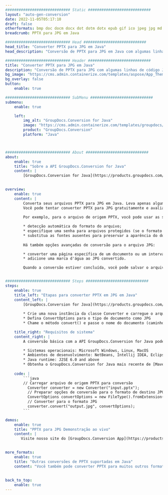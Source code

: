 ```yaml
---
############################# Static ############################
layout: "auto-gen-conversion"
date: 2022-11-05T05:17:10
draft: false
otherformats: bmp doc docm docx dot dotm dotx epub gif ico jpeg jpg md odt ott pdf png psd rtf tex tif tiff txt xps
breadcrumb: PPTX para JPG em Java

############################# Head ############################
head_title: "Converter PPTX para JPG em Java"
head_description: "Conversão de PPTX para JPG em Java com algumas linhas de código. Converta mais de 160 formatos de arquivo usando a API de conversão de documentos do GroupDocs para Java"

############################# Header ############################
title: "Converter PPTX para JPG em Java"
description: "Conversão de PPTX para JPG com algumas linhas de código Java"
bg_image: "https://cms.admin.containerize.com/templates/aspose/App_Themes/V3/images/bg/header1.png"
bg_overlay: false
button:
    enable: true

############################# SubMenu ############################
submenu:
    enable: true

    left:
        img_alt: "GroupDocs.Conversion for Java"
        image: "https://cms.admin.containerize.com/templates/groupdocs/images/product-logos/90x90-noborder/groupdocs-conversion-java.png"
        product: "GroupDocs.Conversion"
        platform: "Java"



############################# About ############################
about:
    enable: true
    title: "Sobre a API GroupDocs.Conversion for Java"
    content: |
        [GroupDocs.Conversion for Java](https://products.groupdocs.com/conversion/java/) é uma API avançada de conversão de formato de arquivo para conversão entre formatos populares de imagem e documento, como Microsoft Office, OpenDocument, PDF, HTML, e-mail, CAD. e muito mais com apenas algumas linhas de código. A API nativa detecta automaticamente os formatos dos documentos originais e oferece muitas opções para personalizar os documentos convertidos. Juntamente com a função de extrair informações de um documento, ele também suporta o armazenamento em cache dos resultados da conversão para o disco local por padrão. No entanto, qualquer tipo de armazenamento em cache pode ser suportado pela implementação das interfaces apropriadas - Amazon S3, Dropbox, Google Drive, Windows Azure, Reddis ou quaisquer outras.
    

overview:
    enable: true
    content: |
        Converta seus arquivos PPTX para JPG em Java. Leva apenas algumas linhas de código Java em qualquer plataforma de sua escolha, como Windows, Linux, macOS.
        Você pode tentar converter PPTX para JPG gratuitamente e avaliar a qualidade dos resultados da conversão. Junto com scripts de conversão de arquivo simples, você pode tentar opções mais sofisticadas para carregar o arquivo de origem PPTX e armazenar a saída JPG. 
        
        Por exemplo, para o arquivo de origem PPTX, você pode usar as seguintes opções de carregamento:

        * detecção automática do formato do arquivo;
        * especifique uma senha para arquivos protegidos (se o formato de arquivo for compatível);
        * substitua as fontes ausentes para preservar a aparência do documento.
        
        Há também opções avançadas de conversão para o arquivo JPG:

        * converter uma página específica de um documento ou um intervalo de páginas;
        * adicione uma marca d'água ao JPG convertido.

        Quando a conversão estiver concluída, você pode salvar o arquivo JPG no caminho do arquivo local ou em qualquer armazenamento de terceiros, como FTP, Amazon S3, Google Drive, Dropbox etc. Observe - para converter PPTX para JPG, você não precisa instalar nenhum software adicional, como MS Office, Open Office, Adobe Acrobat Reader etc.


############################# Steps ############################
steps:
    enable: true
    title_left: "Etapas para converter PPTX em JPG em Java"
    content_left: |
        [GroupDocs.Conversion for Java](https://products.groupdocs.com/conversion/java/) permite que os desenvolvedores convertam facilmente o arquivo PPTX para JPG com algumas linhas de código.
        
        * Crie uma nova instância da classe Converter e carregue o arquivo PPTX com o caminho completo
        * Defina ConvertOptions para o tipo de documento como JPG
        * Chame o método convert() e passe o nome do documento (caminho completo) e formato (JPG) como parâmetro

    title_right: "Requisitos de sistema"
    content_right: |
        A conversão básica com a API GroupDocs.Conversion for Java pode ser feita com apenas algumas linhas de código. Nossas APIs são suportadas em todas as principais plataformas e sistemas operacionais. Antes de executar o código abaixo, certifique-se de ter os seguintes pré-requisitos instalados em seu sistema.

        * Sistemas operacionais: Microsoft Windows, Linux, MacOS
        * Ambientes de desenvolvimento: NetBeans, Intellij IDEA, Eclipse, etc.
        * Java runtime: J2SE 6.0 and above
        * Obtenha o GroupDocs.Conversion for Java mais recente de [Maven](https://repository.groupdocs.com/webapp/#/artifacts/browse/tree/General/repo/com/groupdocs/groupdocs-conversion)
         
    code: |
        ```java    
        // Carregar arquivo de origem PPTX para conversão
          Converter converter = new Converter("input.pptx");
          // Preparar opções de conversão para o formato de destino JPG
          ConvertOptions convertOptions = new FileType().fromExtension("jpg").getConvertOptions();
          // Converter para o formato JPG
          converter.convert("output.jpg", convertOptions);
        ```

demos:
    enable: true
    title: "PPTX para JPG Demonstração ao vivo"
    content: |
       Visite nosso site do [GroupDocs.Conversion App](https://products.groupdocs.app/conversion/family) e experimente a conversão de PPTX para JPG agora. A demonstração gratuita tem os seguintes benefícios
          

more_formats:
    enable: true
    title: "Outras conversões de PPTX suportadas em Java"
    content: "Você também pode converter PPTX para muitos outros formatos de arquivo. Por favor, veja a lista abaixo."
       
       
back_to_top:
    enable: true
---
```

